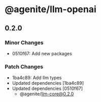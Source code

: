 # @agenite/llm-openai

## 0.2.0

### Minor Changes

- 0510f67: Add new packages

### Patch Changes

- 1ba4c89: Add llm types
- Updated dependencies [1ba4c89]
- Updated dependencies [0510f67]
  - @agenite/llm-core@0.2.0

